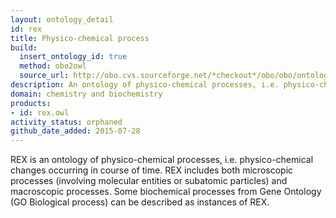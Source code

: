 ```yaml
---
layout: ontology_detail
id: rex
title: Physico-chemical process
build:
  insert_ontology_id: true
  method: obo2owl
  source_url: http://obo.cvs.sourceforge.net/*checkout*/obo/obo/ontology/physicochemical/rex.obo
description: An ontology of physico-chemical processes, i.e. physico-chemical changes occurring in course of time.
domain: chemistry and biochemistry
products:
- id: rex.owl
activity_status: orphaned
github_date_added: 2015-07-28
---
```


REX is an ontology of physico-chemical processes, i.e. physico-chemical changes occurring in course of time. REX includes both microscopic processes (involving molecular entities or subatomic particles) and macroscopic processes. Some biochemical processes from Gene Ontology (GO Biological process) can be described as instances of REX.

